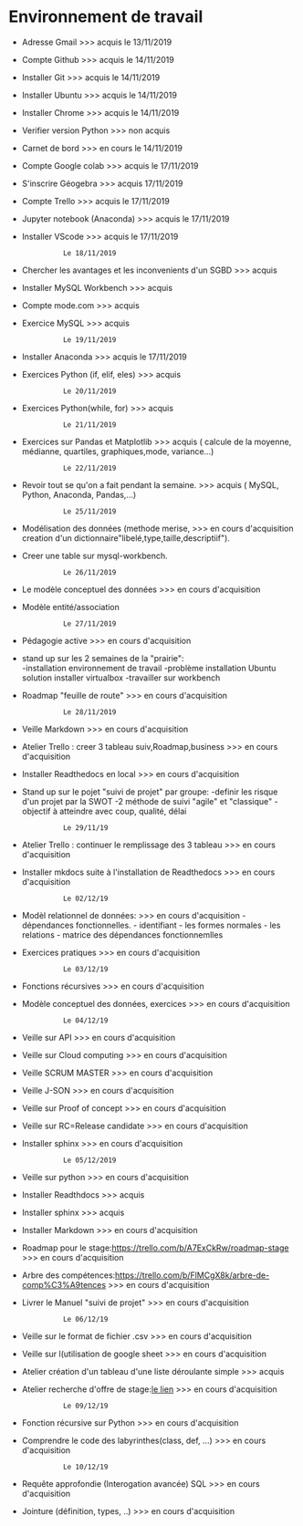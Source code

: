 Environnement de travail
========================


- Adresse Gmail 												>>> acquis  le 13/11/2019
- Compte Github 												>>> acquis  le 14/11/2019
- Installer Git 												>>> acquis  le 14/11/2019
- Installer Ubuntu 												>>> acquis  le 14/11/2019
- Installer Chrome 												>>> acquis  le 14/11/2019
- Verifier version Python 											>>> non acquis
- Carnet de bord 												>>> en cours  le 14/11/2019
- Compte Google colab 												>>> acquis le 17/11/2019
- S'inscrire Géogebra 												>>> acquis  17/11/2019
- Compte Trello 												>>> acquis  le 17/11/2019
- Jupyter notebook (Anaconda) 											>>> acquis  le 17/11/2019
- Installer VScode 												>>> acquis  le 17/11/2019

				Le 18/11/2019
	
- Chercher les avantages et les inconvenients d'un SGBD 							>>> acquis
- Installer MySQL Workbench 											>>> acquis
- Compte mode.com 												>>> acquis
- Exercice MySQL 												>>> acquis
	
			
				Le 19/11/2019


- Installer Anaconda 												>>> acquis le 17/11/2019
- Exercices Python (if, elif, eles)										>>> acquis 
				

				Le 20/11/2019


- Exercices Python(while, for)											>>> acquis 


				Le 21/11/2019


- Exercices sur Pandas et Matplotlib 										>>> acquis
  ( calcule de la moyenne, médianne, quartiles, graphiques,mode, variance...)


				Le 22/11/2019


- Revoir tout se qu'on a fait pendant la semaine.								>>> acquis
  ( MySQL, Python, Anaconda, Pandas,...)


				Le 25/11/2019


- Modélisation des données (methode merise, 									>>> en cours d'acquisition
  creation d'un dictionnaire"libelé,type,taille,descriptiif").
- Creer une table sur mysql-workbench.


				Le 26/11/2019


- Le modèle conceptuel des données										>>> en cours d'acquisition
- Modèle entité/association


				Le 27/11/2019

- Pédagogie active												>>> en cours d'acquisition
- stand up sur les 2 semaines de la "prairie":	
	-installation environnement de travail
	-problème installation Ubuntu solution installer virtualbox
	-travailler sur workbench
- Roadmap "feuille de route"											>>> en cours d'acquisition



				Le 28/11/2019


- Veille Markdown												>>> en cours d'acquisition
- Atelier Trello : creer 3 tableau suiv,Roadmap,business							>>> en cours d'acquisition
- Installer Readthedocs en local										>>> en cours d'acquisition
- Stand up sur le pojet "suivi de projet" par groupe:
	-definir les risque d'un projet par la SWOT
	-2 méthode de suivi "agile" et "classique"
	-objectif à atteindre avec coup, qualité, délai



				Le 29/11/19


- Atelier Trello : continuer le remplissage des 3 tableau							>>> en cours d'acquisition
- Installer mkdocs suite à l'installation de Readthedocs							>>> en cours d'acquisition

				
				Le 02/12/19

- Modèl relationnel de données: 										>>> en cours d'acquisition
			- dépendances fonctionnelles.
			- identifiant
			- les formes normales
			- les relations
			- matrice des dépendances fonctionnemlles
- Exercices pratiques												>>> en cours d'acquisition


				Le 03/12/19


- Fonctions récursives 												>>> en cours d'acquisition
- Modèle conceptuel des données, exercices									>>> en cours d'acquisition
		

				Le 04/12/19

- Veille sur API												>>> en cours d'acquisition
- Veille sur Cloud computing											>>> en cours d'acquisition
- Veille SCRUM MASTER												>>> en cours d'acquisition
- Veille J-SON													>>> en cours d'acquisition
- Veille sur Proof of concept											>>> en cours d'acquisition
- Veille sur RC=Release candidate										>>> en cours d'acquisition
- Installer sphinx 												>>> en cours d'acquisition


				Le 05/12/2019

- Veille sur python												>>> en cours d'acquisition
- Installer Readthdocs 												>>> acquis
- Installer sphinx												>>> acquis
- Installer Markdown												>>> en cours d'acquisition
- Roadmap pour le stage:https://trello.com/b/A7ExCkRw/roadmap-stage 						>>> en cours d'acquisition
- Arbre des compétences:https://trello.com/b/FlMCgX8k/arbre-de-comp%C3%A9tences					>>> en cours d'acquisition
- Livrer le Manuel "suivi de projet" 										>>> en cours d'acquisition 


				Le 06/12/19


- Veille sur le format de fichier .csv										>>> en cours d'acquisition
- Veille sur l(utilisation de google sheet									>>> en cours d'acquisition
- Atelier création d'un tableau d'une liste déroulante simple							>>> acquis
- Atelier recherche d'offre de stage:[le lien](https://docs.google.com/spreadsheets/d/1WYFz4Hbove46EdApUaoQsSlqJXPa9drf11udaCgxp3A/edit?usp=sharing)													>>> en cours d'acquisition


				Le 09/12/19

- Fonction récursive sur Python											>>> en cours d'acquisition
- Comprendre le code des labyrinthes(class, def, ...)								>>> en cours d'acquisition

			
				Le 10/12/19

- Requête approfondie (Interogation avancée) SQL 								>>> en cours d'acquisition
- Jointure (définition, types, ..)										>>> en cours d'acquisition


